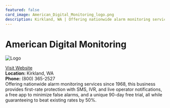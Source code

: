 ```yaml
---
featured: false
card_image: American_Digital_Monitoring_logo.png
description: Kirkland, WA | Offering nationwide alarm monitoring services since 1968, this business provides first-rate protection with SMS, IVR, and live operator notifications, a free app to minimize false alarms, and a unique 90-day free trial, all while guaranteeing to beat existing rates by 50%.
---
```


# American Digital Monitoring
<img src="American_Digital_Monitoring_logo.png" alt="Logo" style="max-width: 200px; height: auto;">

<a href="https://www.AmericanDigitalMonitoring.com">Visit Website</a>  
**Location:** Kirkland, WA  
**Phone:** (800) 365-2527 <br>
Offering nationwide alarm monitoring services since 1968, this business provides first-rate protection with SMS, IVR, and live operator notifications, a free app to minimize false alarms, and a unique 90-day free trial, all while guaranteeing to beat existing rates by 50%.
